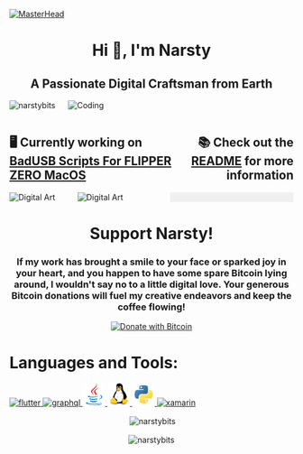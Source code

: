 [![MasterHead](https://botanicalpaperworks.com/wp-content/uploads/legacy/EarthBanner.jpg)](https://github.com/narstybits)
<h1 align="center">Hi 👋, I'm Narsty</h1>
<h2 align="center">A Passionate Digital Craftsman from Earth</h3>
<img align="right" alt="Coding" width="400" src="https://thumbs.gfycat.com/KindDistortedIrrawaddydolphin-size_restricted.gif">
<p align="left"> <img src="https://komarev.com/ghpvc/?username=narstybits&label=Profile%20views&color=0e75b6&style=flat" alt="narstybits" /> </p>
<div style="display: flex; justify-content: space-between; align-items: center;">
  <h2 style="text-align: left;">🖥️ Currently working on <a href="https://github.com/narstybits/MacOS-DuckyScripts">BadUSB Scripts For FLIPPER ZERO MacOS</a></h2>
  <h2 style="text-align: right;">📚 Check out the <a href="https://github.com/narstybits/MacOS-DuckyScripts/blob/main/README.md">README</a> for more information</h2>
</div>

   
<div style="display: flex; justify-content: space-between;">
  <img src="https://media.giphy.com/media/YoWU8YpMx46ECcLwNx/giphy.gif" alt="Digital Art" style="width: 55%;">
  <img src="https://media.giphy.com/media/3oKIPic2BnoVZkRla8/giphy.gif" alt="Digital Art" style="width: 75%;">
  <div style="background-color: #f0f0f0; width: 100%;"></div>
</div>



















  

  
  
  <div style="text-align: center;">
  <h1>Support Narsty!</h1>
  <h3>If my work has brought a smile to your face or sparked joy in your heart, and you happen to have some spare Bitcoin lying around, I wouldn't say no to a little digital love. Your generous Bitcoin donations will fuel my creative endeavors and keep the coffee flowing!</h3>
  
  <a href="https://www.blockonomics.co/pay-url/5106312c7ce343bb">
    <img src="https://www.opennode.com/blog/wp-content/uploads/2020/04/donate-button-small-1.png" alt="Donate with Bitcoin" width="290">
  <a>
<div>

  
</div>




<h1 align="left">Languages and Tools:</h3>
<p align="left"> <a href="https://flutter.dev" target="_blank" rel="noreferrer"> <img src="https://www.vectorlogo.zone/logos/flutterio/flutterio-icon.svg" alt="flutter" width="40" height="40"/> </a> <a href="https://graphql.org" target="_blank" rel="noreferrer"> <img src="https://www.vectorlogo.zone/logos/graphql/graphql-icon.svg" alt="graphql" width="40" height="40"/> </a> <a href="https://www.java.com" target="_blank" rel="noreferrer"> <img src="https://raw.githubusercontent.com/devicons/devicon/master/icons/java/java-original.svg" alt="java" width="40" height="40"/> </a> <a href="https://www.linux.org/" target="_blank" rel="noreferrer"> <img src="https://raw.githubusercontent.com/devicons/devicon/master/icons/linux/linux-original.svg" alt="linux" width="40" height="40"/> </a> <a href="https://www.python.org" target="_blank" rel="noreferrer"> <img src="https://raw.githubusercontent.com/devicons/devicon/master/icons/python/python-original.svg" alt="python" width="40" height="40"/> </a> <a href="https://dotnet.microsoft.com/apps/xamarin" target="_blank" rel="noreferrer"> <img src="https://raw.githubusercontent.com/detain/svg-logos/780f25886640cef088af994181646db2f6b1a3f8/svg/xamarin.svg" alt="xamarin" width="40" height="40"/> </a> </p>

<p>&nbsp;<img align="center" src="https://github-readme-stats.vercel.app/api?username=narstybits&show_icons=true&locale=en" alt="narstybits" /></p>

<p><img align="center" src="https://github-readme-streak-stats.herokuapp.com/?user=narstybits&" alt="narstybits" /></p>
